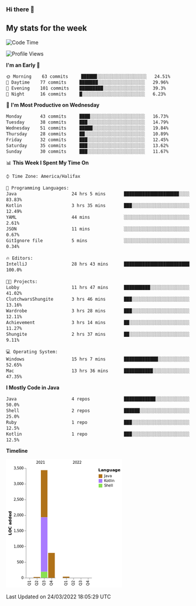 ### Hi there 👋

## My stats for the week
<!--START_SECTION:waka-->
![Code Time](http://img.shields.io/badge/Code%20Time-120%20hrs%2019%20mins-blue)

![Profile Views](http://img.shields.io/badge/Profile%20Views-52-blue)

**I'm an Early 🐤** 

```text
🌞 Morning    63 commits     ██████░░░░░░░░░░░░░░░░░░░   24.51% 
🌆 Daytime    77 commits     ███████░░░░░░░░░░░░░░░░░░   29.96% 
🌃 Evening    101 commits    █████████░░░░░░░░░░░░░░░░   39.3% 
🌙 Night      16 commits     █░░░░░░░░░░░░░░░░░░░░░░░░   6.23%

```
📅 **I'm Most Productive on Wednesday** 

```text
Monday       43 commits     ████░░░░░░░░░░░░░░░░░░░░░   16.73% 
Tuesday      38 commits     ███░░░░░░░░░░░░░░░░░░░░░░   14.79% 
Wednesday    51 commits     █████░░░░░░░░░░░░░░░░░░░░   19.84% 
Thursday     28 commits     ██░░░░░░░░░░░░░░░░░░░░░░░   10.89% 
Friday       32 commits     ███░░░░░░░░░░░░░░░░░░░░░░   12.45% 
Saturday     35 commits     ███░░░░░░░░░░░░░░░░░░░░░░   13.62% 
Sunday       30 commits     ███░░░░░░░░░░░░░░░░░░░░░░   11.67%

```


📊 **This Week I Spent My Time On** 

```text
⌚︎ Time Zone: America/Halifax

💬 Programming Languages: 
Java                     24 hrs 5 mins       █████████████████████░░░░   83.83% 
Kotlin                   3 hrs 35 mins       ███░░░░░░░░░░░░░░░░░░░░░░   12.49% 
YAML                     44 mins             ░░░░░░░░░░░░░░░░░░░░░░░░░   2.61% 
JSON                     11 mins             ░░░░░░░░░░░░░░░░░░░░░░░░░   0.67% 
GitIgnore file           5 mins              ░░░░░░░░░░░░░░░░░░░░░░░░░   0.34%

🔥 Editors: 
IntelliJ                 28 hrs 43 mins      █████████████████████████   100.0%

🐱‍💻 Projects: 
Lobby                    11 hrs 47 mins      ██████████░░░░░░░░░░░░░░░   41.02% 
ClutchwarsShungite       3 hrs 46 mins       ███░░░░░░░░░░░░░░░░░░░░░░   13.16% 
Wardrobe                 3 hrs 28 mins       ███░░░░░░░░░░░░░░░░░░░░░░   12.11% 
Achievement              3 hrs 14 mins       ██░░░░░░░░░░░░░░░░░░░░░░░   11.27% 
Shungite                 2 hrs 37 mins       ██░░░░░░░░░░░░░░░░░░░░░░░   9.11%

💻 Operating System: 
Windows                  15 hrs 7 mins       █████████████░░░░░░░░░░░░   52.65% 
Mac                      13 hrs 36 mins      ███████████░░░░░░░░░░░░░░   47.35%

```

**I Mostly Code in Java** 

```text
Java                     4 repos             ████████████░░░░░░░░░░░░░   50.0% 
Shell                    2 repos             ██████░░░░░░░░░░░░░░░░░░░   25.0% 
Ruby                     1 repo              ███░░░░░░░░░░░░░░░░░░░░░░   12.5% 
Kotlin                   1 repo              ███░░░░░░░░░░░░░░░░░░░░░░   12.5%

```


**Timeline**

![Chart not found](https://raw.githubusercontent.com/lyndseyy/lyndseyy/main/charts/bar_graph.png) 


 Last Updated on 24/03/2022 18:05:29 UTC
<!--END_SECTION:waka-->